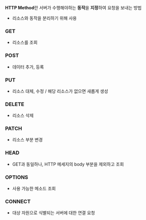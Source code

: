 **HTTP Method**란 서버가 수행해야하는 **동작**을 **지정**하여 요청을 보내는 방법

- 리소스와 동작을 분리하기 위해 사용

### GET

- 리소스를 조회

### POST

- 데이터 추가, 등록

### PUT

- 리소스 대체, 수정 / 해당 리소스가 없으면 새롭게 생성

### DELETE

- 리소스 삭제

### PATCH

- 리소스 부분 변경

### HEAD

- GET과 동일하나, HTTP 메세지의 body 부분을 제외하고 조회

### OPTIONS

- 사용 가능한 메소드 조회

### CONNECT

- 대상 자원으로 식별되는 서버에 대한 연결 요청
